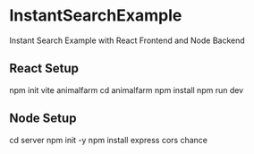 # InstantSearchExample
Instant Search Example with React Frontend and Node Backend

## React Setup
npm init vite animalfarm
cd animalfarm
npm install
npm run dev

## Node Setup
cd server
npm init -y
npm install express cors chance
